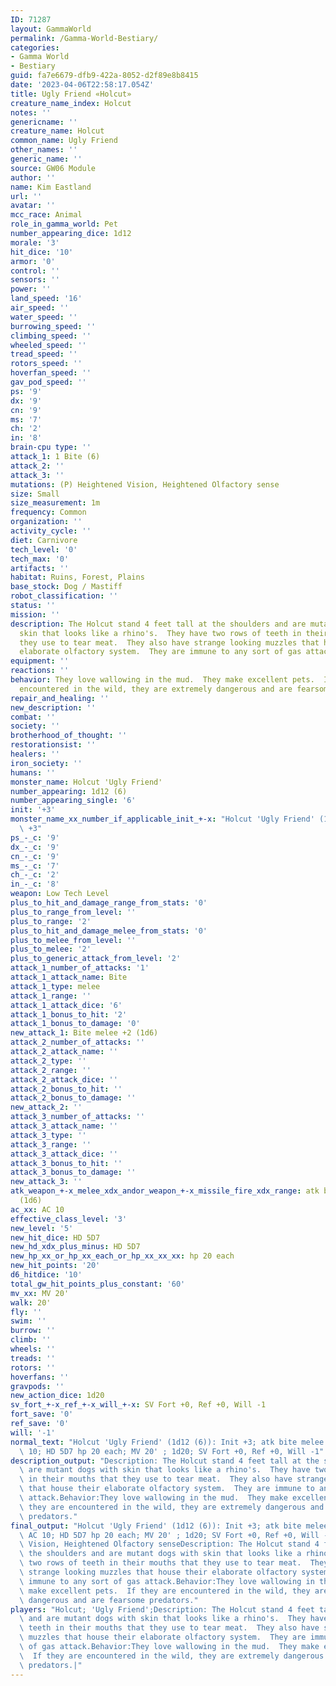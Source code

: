 ```yaml
---
ID: 71287
layout: GammaWorld
permalink: /Gamma-World-Bestiary/
categories:
- Gamma World
- Bestiary
guid: fa7e6679-dfb9-422a-8052-d2f89e8b8415
date: '2023-04-06T22:58:17.054Z'
title: Ugly Friend «Holcut»
creature_name_index: Holcut
notes: ''
genericname: ''
creature_name: Holcut
common_name: Ugly Friend
other_names: ''
generic_name: ''
source: GW06 Module
author: ''
name: Kim Eastland
url: ''
avatar: ''
mcc_race: Animal
role_in_gamma_world: Pet
number_appearing_dice: 1d12
morale: '3'
hit_dice: '10'
armor: '0'
control: ''
sensors: ''
power: ''
land_speed: '16'
air_speed: ''
water_speed: ''
burrowing_speed: ''
climbing_speed: ''
wheeled_speed: ''
tread_speed: ''
rotors_speed: ''
hoverfan_speed: ''
gav_pod_speed: ''
ps: '9'
dx: '9'
cn: '9'
ms: '7'
ch: '2'
in: '8'
brain-cpu type: ''
attack_1: 1 Bite (6)
attack_2: ''
attack_3: ''
mutations: (P) Heightened Vision, Heightened Olfactory sense
size: Small
size_measurement: 1m
frequency: Common
organization: ''
activity_cycle: ''
diet: Carnivore
tech_level: '0'
tech_max: '0'
artifacts: ''
habitat: Ruins, Forest, Plains
base_stock: Dog / Mastiff
robot_classification: ''
status: ''
mission: ''
description: The Holcut stand 4 feet tall at the shoulders and are mutant dogs with
  skin that looks like a rhino's.  They have two rows of teeth in their mouths that
  they use to tear meat.  They also have strange looking muzzles that house their
  elaborate olfactory system.  They are immune to any sort of gas attack.
equipment: ''
reactions: ''
behavior: They love wallowing in the mud.  They make excellent pets.  If they are
  encountered in the wild, they are extremely dangerous and are fearsome predators.
repair_and_healing: ''
new_description: ''
combat: ''
society: ''
brotherhood_of_thought: ''
restorationsist: ''
healers: ''
iron_society: ''
humans: ''
monster_name: Holcut 'Ugly Friend'
number_appearing: 1d12 (6)
number_appearing_single: '6'
init: '+3'
monster_name_xx_number_if_applicable_init_+-x: "Holcut 'Ugly Friend' (1d12 (6)): Init\
  \ +3"
ps_-_c: '9'
dx_-_c: '9'
cn_-_c: '9'
ms_-_c: '7'
ch_-_c: '2'
in_-_c: '8'
weapon: Low Tech Level
plus_to_hit_and_damage_range_from_stats: '0'
plus_to_range_from_level: ''
plus_to_range: '2'
plus_to_hit_and_damage_melee_from_stats: '0'
plus_to_melee_from_level: ''
plus_to_melee: '2'
plus_to_generic_attack_from_level: '2'
attack_1_number_of_attacks: '1'
attack_1_attack_name: Bite
attack_1_type: melee
attack_1_range: ''
attack_1_attack_dice: '6'
attack_1_bonus_to_hit: '2'
attack_1_bonus_to_damage: '0'
new_attack_1: Bite melee +2 (1d6)
attack_2_number_of_attacks: ''
attack_2_attack_name: ''
attack_2_type: ''
attack_2_range: ''
attack_2_attack_dice: ''
attack_2_bonus_to_hit: ''
attack_2_bonus_to_damage: ''
new_attack_2: ''
attack_3_number_of_attacks: ''
attack_3_attack_name: ''
attack_3_type: ''
attack_3_range: ''
attack_3_attack_dice: ''
attack_3_bonus_to_hit: ''
attack_3_bonus_to_damage: ''
new_attack_3: ''
atk_weapon_+-x_melee_xdx_andor_weapon_+-x_missile_fire_xdx_range: atk bite melee +2
  (1d6)
ac_xx: AC 10
effective_class_level: '3'
new_level: '5'
new_hit_dice: HD 5D7
new_hd_xdx_plus_minus: HD 5D7
new_hp_xx_or_hp_xx_each_or_hp_xx_xx_xx: hp 20 each
new_hit_points: '20'
d6_hitdice: '10'
total_gw_hit_points_plus_constant: '60'
mv_xx: MV 20'
walk: 20'
fly: ''
swim: ''
burrow: ''
climb: ''
wheels: ''
treads: ''
rotors: ''
hoverfans: ''
gravpods: ''
new_action_dice: 1d20
sv_fort_+-x_ref_+-x_will_+-x: SV Fort +0, Ref +0, Will -1
fort_save: '0'
ref_save: '0'
will: '-1'
normal_text: "Holcut 'Ugly Friend' (1d12 (6)): Init +3; atk bite melee +2 (1d6); AC\
  \ 10; HD 5D7 hp 20 each; MV 20' ; 1d20; SV Fort +0, Ref +0, Will -1"
description_output: "Description: The Holcut stand 4 feet tall at the shoulders and\
  \ are mutant dogs with skin that looks like a rhino's.  They have two rows of teeth\
  \ in their mouths that they use to tear meat.  They also have strange looking muzzles\
  \ that house their elaborate olfactory system.  They are immune to any sort of gas\
  \ attack.Behavior:They love wallowing in the mud.  They make excellent pets.  If\
  \ they are encountered in the wild, they are extremely dangerous and are fearsome\
  \ predators."
final_output: "Holcut 'Ugly Friend' (1d12 (6)): Init +3; atk bite melee +2 (1d6);\
  \ AC 10; HD 5D7 hp 20 each; MV 20' ; 1d20; SV Fort +0, Ref +0, Will -1(P) Heightened\
  \ Vision, Heightened Olfactory senseDescription: The Holcut stand 4 feet tall at\
  \ the shoulders and are mutant dogs with skin that looks like a rhino's.  They have\
  \ two rows of teeth in their mouths that they use to tear meat.  They also have\
  \ strange looking muzzles that house their elaborate olfactory system.  They are\
  \ immune to any sort of gas attack.Behavior:They love wallowing in the mud.  They\
  \ make excellent pets.  If they are encountered in the wild, they are extremely\
  \ dangerous and are fearsome predators."
players: "Holcut; 'Ugly Friend';Description: The Holcut stand 4 feet tall at the shoulders\
  \ and are mutant dogs with skin that looks like a rhino's.  They have two rows of\
  \ teeth in their mouths that they use to tear meat.  They also have strange looking\
  \ muzzles that house their elaborate olfactory system.  They are immune to any sort\
  \ of gas attack.Behavior:They love wallowing in the mud.  They make excellent pets.\
  \  If they are encountered in the wild, they are extremely dangerous and are fearsome\
  \ predators.|"
---
```

</br>